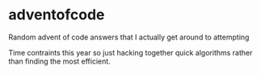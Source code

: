 # adventofcode
Random advent of code answers that I actually get around to attempting

Time contraints this year so just hacking together quick algorithms rather than finding the most efficient.
